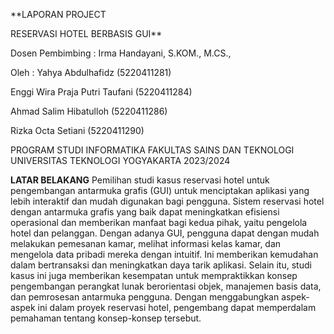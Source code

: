 **LAPORAN PROJECT

RESERVASI HOTEL BERBASIS GUI**

Dosen Pembimbing : Irma Handayani, S.KOM., M.CS.,

Oleh :
Yahya Abdulhafidz (5220411281)

Enggi Wira Praja Putri Taufani (5220411284)

Ahmad Salim Hibatulloh (5220411286)

Rizka Octa Setiani (5220411290)

PROGRAM STUDI INFORMATIKA 
FAKULTAS SAINS DAN TEKNOLOGI 
UNIVERSITAS TEKNOLOGI YOGYAKARTA 2023/2024

**LATAR BELAKANG**
Pemilihan studi kasus reservasi hotel untuk pengembangan antarmuka grafis (GUI) untuk menciptakan aplikasi yang lebih interaktif dan mudah digunakan bagi pengguna. 
Sistem reservasi hotel dengan antarmuka grafis yang baik dapat meningkatkan efisiensi operasional dan memberikan manfaat bagi kedua pihak, yaitu pengelola hotel dan pelanggan. Dengan adanya GUI, pengguna dapat dengan mudah melakukan pemesanan kamar, melihat informasi kelas kamar, dan mengelola data pribadi mereka dengan intuitif. Ini memberikan kemudahan dalam bertransaksi dan meningkatkan daya tarik aplikasi.
Selain itu, studi kasus ini juga memberikan kesempatan untuk mempraktikkan konsep pengembangan perangkat lunak berorientasi objek, manajemen basis data, dan pemrosesan antarmuka pengguna. Dengan menggabungkan aspek-aspek ini dalam proyek reservasi hotel, pengembang dapat memperdalam pemahaman  tentang konsep-konsep tersebut.
